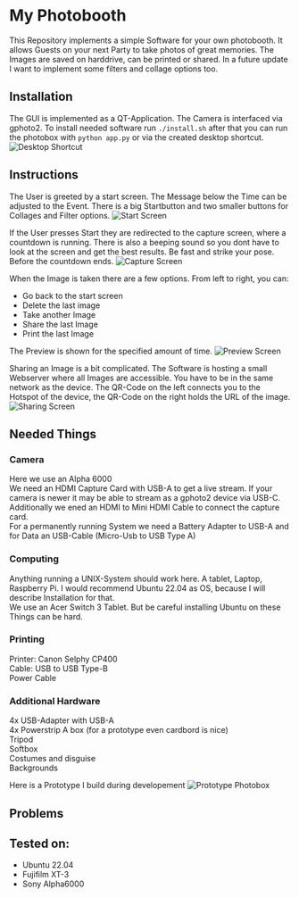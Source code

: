 # My Photobooth

This Repository implements a simple Software for your own photobooth. It allows Guests on your next Party to take photos of great memories. The Images are saved on harddrive, can be printed or shared. In a future update I want to implement some filters and collage options too.

## Installation
The GUI is implemented as a QT-Application. The Camera is interfaced via gphoto2. To install needed software run
```./install.sh``` after that you can run the photobox with ```python app.py``` or via the created desktop shortcut.
![Desktop Shortcut](images/Screenshot%20from%202023-04-06%2017-32-21.png)

## Instructions
The User is greeted by a start screen. The Message below the Time can be adjusted to the Event. There is a big Startbutton and two smaller buttons for Collages and Filter options.
![Start Screen](images/Screenshot%20from%202023-04-03%2019-48-49.png)

If the User presses Start they are redirected to the capture screen, where a countdown is running. There is also a beeping sound so you dont have to look at the screen and get the best results. Be fast and strike your pose. Before the countdown ends.
![Capture Screen](images/Screenshot%20from%202023-04-03%2019-48-54.png)

When the Image is taken there are a few options. From left to right, you can:
* Go back to the start screen
* Delete the last image
* Take another Image
* Share the last Image
* Print the last Image

The Preview is shown for the specified amount of time.
![Preview Screen](images/Screenshot%20from%202023-04-03%2019-48-59.png)

Sharing an Image is a bit complicated. The Software is hosting a small Webserver where all Images are accessible. You have to be in the same network as the device. The QR-Code on the left connects you to the Hotspot of the device, the QR-Code on the right holds the URL of the image.
![Sharing Screen](images/Screenshot%20from%202023-04-03%2019-49-41.png)

## Needed Things
### Camera
Here we use an Alpha 6000  
We need an HDMI Capture Card with USB-A to get a live stream. If your camera is newer it may be able to stream as a gphoto2 device via USB-C. Additionally we ened an HDMI to Mini HDMI Cable to connect the capture card.    
For a permanently running System we need a Battery Adapter to USB-A and for Data an USB-Cable (Micro-Usb to USB Type A)

### Computing
Anything running a UNIX-System should work here. A tablet, Laptop, Raspberry Pi. I would recommend Ubuntu 22.04 as OS, because I will describe Installation for that.  
We use an Acer Switch 3 Tablet. But be careful installing Ubuntu on these Things can be hard.

### Printing
Printer: Canon Selphy CP400  
Cable: USB to USB Type-B  
Power Cable

### Additional Hardware
4x USB-Adapter with USB-A  
4x Powerstrip
A box (for a prototype even cardbord is nice)  
Tripod  
Softbox  
Costumes and disguise  
Backgrounds  

Here is a Prototype I build during developement
![Prototype Photobox](images/prototype_photobox.jpg)

## Problems

## Tested on:
* Ubuntu 22.04
* Fujifilm XT-3
* Sony Alpha6000